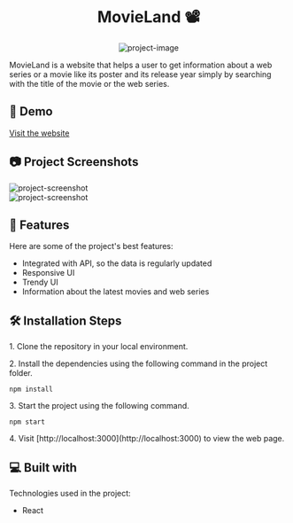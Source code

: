 <h1 align="center" id="title">MovieLand 📽️</h1>

<p align="center"><img src="https://socialify.git.ci/niharika1102/movie-app/image?description=1&amp;descriptionEditable=A%20website%20to%20get%20information%20about%20a%20movie%20or%20web%20series%20simply%20by%20searching%20its%20name.&amp;font=Raleway&amp;forks=1&amp;language=1&amp;name=1&amp;owner=1&amp;pattern=Circuit%20Board&amp;pulls=1&amp;stargazers=1&amp;theme=Light" alt="project-image"></p>

<p id="description">MovieLand is a website that helps a user to get information about a web series or a movie like its poster and its release year simply by searching with the title of the movie or the web series.</p>

<h2>🚀 Demo</h2>

[Visit the website](https://main--golden-salmiakki-131c76.netlify.app/)

<h2>📷 Project Screenshots</h2>

<img src="https://i.imgur.com/ARzVBoc.png" alt="project-screenshot">
<br>
<img src="https://i.imgur.com/YjXnxHQ.png" alt="project-screenshot">

<h2>🧐 Features</h2>

Here are some of the project's best features:

*   Integrated with API, so the data is regularly updated
*   Responsive UI
*   Trendy UI
*   Information about the latest movies and web series

<h2>🛠️ Installation Steps</h2>

<p>1. Clone the repository in your local environment.</p>

<p>2. Install the dependencies using the following command in the project folder.</p>

```
npm install
```

<p>3. Start the project using the following command.</p>

```
npm start
```

<p>4. Visit [http://localhost:3000](http://localhost:3000) to view the web page.</p>

  
  
<h2>💻 Built with</h2>

Technologies used in the project:

*   React
